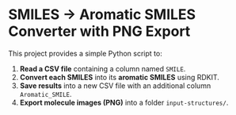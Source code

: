 
# SMILES → Aromatic SMILES Converter with PNG Export  

This project provides a simple Python script to:  

1. **Read a CSV file** containing a column named `SMILE`.  
2. **Convert each SMILES** into its **aromatic SMILES** using RDKIT.  
3. **Save results** into a new CSV file with an additional column `Aromatic_SMILE`.  
4. **Export molecule images (PNG)** into a folder `input-structures/`. 
